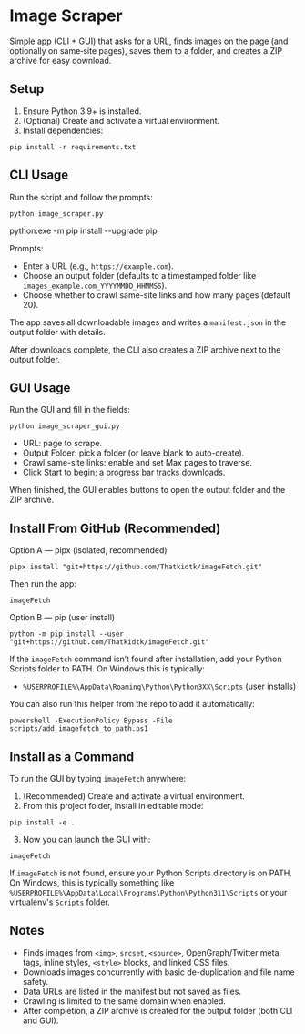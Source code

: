# Image Scraper

Simple app (CLI + GUI) that asks for a URL, finds images on the page (and optionally on same‑site pages), saves them to a folder, and creates a ZIP archive for easy download.

## Setup

1. Ensure Python 3.9+ is installed.
2. (Optional) Create and activate a virtual environment.
3. Install dependencies:

```
pip install -r requirements.txt
```

## CLI Usage

Run the script and follow the prompts:

```
python image_scraper.py
```
python.exe -m pip install --upgrade pip

Prompts:
- Enter a URL (e.g., `https://example.com`).
- Choose an output folder (defaults to a timestamped folder like `images_example.com_YYYYMMDD_HHMMSS`).
- Choose whether to crawl same-site links and how many pages (default 20).

The app saves all downloadable images and writes a `manifest.json` in the output folder with details.

After downloads complete, the CLI also creates a ZIP archive next to the output folder.

## GUI Usage

Run the GUI and fill in the fields:

```
python image_scraper_gui.py
```

- URL: page to scrape.
- Output Folder: pick a folder (or leave blank to auto-create).
- Crawl same-site links: enable and set Max pages to traverse.
- Click Start to begin; a progress bar tracks downloads.

When finished, the GUI enables buttons to open the output folder and the ZIP archive.

## Install From GitHub (Recommended)

Option A — pipx (isolated, recommended)

```
pipx install "git+https://github.com/Thatkidtk/imageFetch.git"
```

Then run the app:

```
imageFetch
```

Option B — pip (user install)

```
python -m pip install --user "git+https://github.com/Thatkidtk/imageFetch.git"
```

If the `imageFetch` command isn’t found after installation, add your Python Scripts folder to PATH. On Windows this is typically:

- `%USERPROFILE%\AppData\Roaming\Python\Python3XX\Scripts` (user installs)

You can also run this helper from the repo to add it automatically:

```
powershell -ExecutionPolicy Bypass -File scripts/add_imagefetch_to_path.ps1
```

## Install as a Command

To run the GUI by typing `imageFetch` anywhere:

1. (Recommended) Create and activate a virtual environment.
2. From this project folder, install in editable mode:

```
pip install -e .
```

3. Now you can launch the GUI with:

```
imageFetch
```

If `imageFetch` is not found, ensure your Python Scripts directory is on PATH. On Windows, this is typically something like `%USERPROFILE%\AppData\Local\Programs\Python\Python311\Scripts` or your virtualenv's `Scripts` folder.

## Notes

- Finds images from `<img>`, `srcset`, `<source>`, OpenGraph/Twitter meta tags, inline styles, `<style>` blocks, and linked CSS files.
- Downloads images concurrently with basic de-duplication and file name safety.
- Data URLs are listed in the manifest but not saved as files.
- Crawling is limited to the same domain when enabled.
- After completion, a ZIP archive is created for the output folder (both CLI and GUI).
